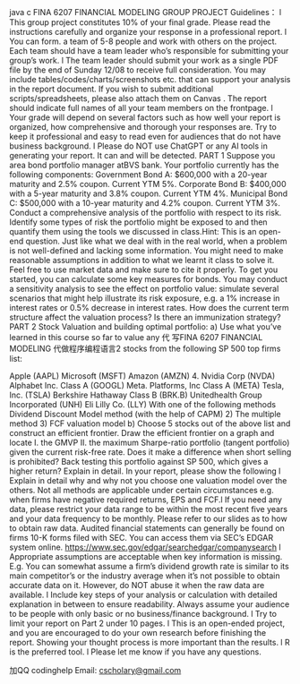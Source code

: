 java c FINA 6207 FINANCIAL MODELING GROUP PROJECT Guidelines： l This group project constitutes 10% of your final grade. Please read the instructions carefully and organize your response in a professional report. l You can form. a team of 5-8 people and work with others on the project. Each team should have a team leader who’s responsible for submitting your group’s work. l The team leader should submit your work as a single PDF file by the end of Sunday 12/08 to receive full consideration. You may include tables/codes/charts/screenshots etc. that can support your analysis in the report document. If you wish to submit additional scripts/spreadsheets, please also attach them on Canvas . The report should indicate full names of all your team members on the frontpage. l Your grade will depend on several factors such as how well your report is organized, how comprehensive and thorough your responses are. Try to keep it professional and easy to read even for audiences that do not have business background. l Please do NOT use ChatGPT or any AI tools in generating your report. It can and will be detected. PART 1 Suppose you area bond portfolio manager atBVS bank. Your portfolio currently has the following components: Government Bond A: $600,000 with a 20-year maturity and 2.5% coupon. Current YTM 5%. Corporate Bond B: $400,000 with a 5-year maturity and 3.8% coupon. Current YTM 4%. Municipal Bond C: $500,000 with a 10-year maturity and 4.2% coupon. Current YTM 3%. Conduct a comprehensive analysis of the portfolio with respect to its risk. Identify some types of risk the portfolio might be exposed to and then quantify them using the tools we discussed in class.Hint: This is an open-end question. Just like what we deal with in the real world, when a problem is not well-defined and lacking some information. You might need to make reasonable assumptions in addition to what we learnt it class to solve it. Feel free to use market data and make sure to cite it properly. To get you started, you can calculate some key measures for bonds. You may conduct a sensitivity analysis to see the effect on portfolio value: simulate several scenarios that might help illustrate its risk exposure, e.g. a 1% increase in interest rates or 0.5% decrease in interest rates. How does the current term  structure affect the valuation process?  Is there an immunization strategy? PART 2 Stock Valuation and building optimal portfolio: a)  Use what you’ve learned in this course so far to value any 代 写FINA 6207 FINANCIAL MODELING 代做程序编程语言2 stocks from the following SP 500 top firms list:

   Apple (AAPL)
   Microsoft (MSFT)
   Amazon (AMZN) 4.   Nvidia Corp (NVDA)
   Alphabet Inc. Class A (GOOGL)
   Meta. Platforms, Inc Class A (META)
   Tesla, Inc. (TSLA)
   Berkshire Hathaway Class B (BRK.B)
   Unitedhealth Group Incorporated (UNH)
 Eli Lilly  Co. (LLY) With one of the following methods
  Dividend Discount Model method (with the help of CAPM) 2)   The multiple method 3)   FCF valuation model b)  Choose 5 stocks out of the above list and construct an efficient frontier. Draw the efficient frontier on a graph and locate I.      the GMVP II.       the maximum Sharpe-ratio portfolio (tangent portfolio) given the current risk-free rate. Does it make a difference when short selling is prohibited? Back testing this portfolio  against SP 500, which gives a higher return? Explain in detail. In your report, please show the following l Explain in detail why and why not you choose one valuation model over the others. Not all methods are applicable under certain circumstances e.g. when firms have negative required returns, EPS and FCF.l If you need any data, please restrict your data range to be within the most recent five years and your data frequency to be monthly. Please refer to our slides as to how to obtain raw data. Audited financial statements can generally be found on firms 10-K forms filed with SEC. You        can         access        them         via         SEC’s        EDGAR         system         online. https://www.sec.gov/edgar/searchedgar/companysearch l Appropriate  assumptions  are  acceptable when key  information  is  missing. E.g. You  can somewhat assume a firm’s dividend growth rate is similar to its main competitor’s or the industry average when it’s not possible to obtain accurate data on it. However, do NOT abuse it when the raw data are available. l Include key  steps of your  analysis or calculation with detailed explanation in between to ensure  readability.  Always  assume  your  audience  to  be  people  with  only  basic  or  no business/finance background. l Try to limit your report on Part 2 under 10 pages. l This  is  an open-ended project, and you  are  encouraged to do your  own research before finishing the report. Showing your thought process is more important than the results. l R is the preferred tool. l Please let me know if you have any questions.

 加QQ codinghelp Email: cscholary@gmail.com
 
